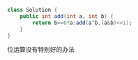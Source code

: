 ```java
class Solution {
    public int add(int a, int b) {
        return b==0?a:add(a^b,(a&b)<<1);
    }
}
```

位运算没有特别好的办法 